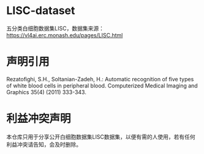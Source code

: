 # LISC-dataset
五分类白细胞数据集LISC，数据集来源：https://vl4ai.erc.monash.edu/pages/LISC.html

# 声明引用

Rezatofighi, S.H., Soltanian-Zadeh, H.: Automatic recognition of five types of white blood cells in peripheral blood. Computerized Medical Imaging and Graphics 35(4) (2011) 333-343. 

# 利益冲突声明
本仓库只用于分享公开白细胞数据集LISC数据集，以便有需的人使用，若有任何利益冲突请告知，会及时删除。